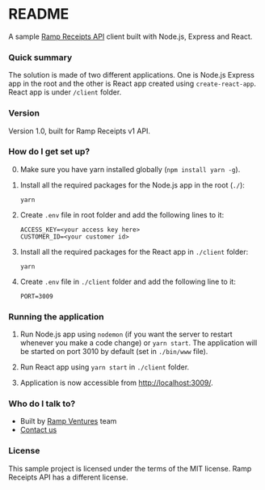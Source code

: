 # README #

A sample [Ramp Receipts API](https://rampreceipts.com/) client built with Node.js, Express and React.

### Quick summary ###

The solution is made of two different applications. One is Node.js Express app in the root and the other is React app created using `create-react-app`. React app is under `/client` folder.

### Version ###

Version 1.0, built for Ramp Receipts v1 API.

### How do I get set up? ###

0. Make sure you have yarn installed globally (`npm install yarn -g`).

1. Install all the required packages for the Node.js app in the root (`./`):

    ```
    yarn
    ```

2. Create `.env` file in root folder and add the following lines to it:

    ```
    ACCESS_KEY=<your access key here>
    CUSTOMER_ID=<your customer id>
    ```

3. Install all the required packages for the React app in `./client` folder:

    ```
    yarn
    ```

4. Create `.env` file in `./client` folder and add the following line to it:

    ```
    PORT=3009
    ```

### Running the application ###

1. Run Node.js app using `nodemon` (if you want the server to restart whenever you make a code change) or `yarn start`. The application will be started on port 3010 by default (set in `./bin/www` file).

2. Run React app using `yarn start` in `./client` folder.

3. Application is now accessible from [http://localhost:3009/](http://localhost:3009).

### Who do I talk to? ###

* Built by [Ramp Ventures](http://rampventures.com/) team
* [Contact us](http://rampventures.com/#contactus)

### License ###

This sample project is licensed under the terms of the MIT license. Ramp Receipts API has a different license.
